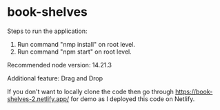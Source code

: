 # book-shelves

Steps to run the application: 
 1. Run command "nmp install" on root level.
 2. Run command "npm start" on root level.

Recommended node version: 14.21.3

Additional feature: Drag and Drop

If you don't want to locally clone the code then go through https://book-shelves-2.netlify.app/ for demo as I deployed this code on Netlify.
